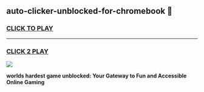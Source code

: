 
## auto-clicker-unblocked-for-chromebook 👋
<h3>
<a href="https://premium.freeplayer.one?title=auto-clicker-unblocked-for-chromebook&ref=14F">CLICK TO PLAY</a></h3>
<hr>

<h3>
<a href="https://premium.freeplayer.one?title=auto-clicker-unblocked-for-chromebook&ref=14F">CLICK 2 PLAY</a>
  
</h3>

<a href="https://premium.freeplayer.one?title=auto-clicker-unblocked-for-chromebook&ref=12F/"><img src="https://clearcache.store/games.png"></a>


**worlds hardest game unblocked: Your Gateway to Fun and Accessible Online Gaming**
